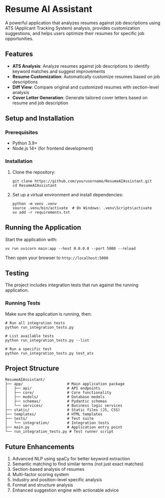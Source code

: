 # Resume AI Assistant

A powerful application that analyzes resumes against job descriptions using ATS (Applicant Tracking System) analysis, provides customization suggestions, and helps users optimize their resumes for specific job opportunities.

## Features

- **ATS Analysis**: Analyze resumes against job descriptions to identify keyword matches and suggest improvements
- **Resume Customization**: Automatically customize resumes based on job descriptions
- **Diff View**: Compare original and customized resumes with section-level analysis
- **Cover Letter Generation**: Generate tailored cover letters based on resume and job description

## Setup and Installation

### Prerequisites

- Python 3.9+
- Node.js 14+ (for frontend development)

### Installation

1. Clone the repository:
   ```
   git clone https://github.com/yourusername/ResumeAIAssistant.git
   cd ResumeAIAssistant
   ```

2. Set up a virtual environment and install dependencies:
   ```
   python -m venv .venv
   source .venv/bin/activate  # On Windows: .venv\Scripts\activate
   uv add -r requirements.txt
   ```

## Running the Application

Start the application with:

```
uv run uvicorn main:app --host 0.0.0.0 --port 5000 --reload
```

Then open your browser to `http://localhost:5000`

## Testing

The project includes integration tests that run against the running application.

### Running Tests

Make sure the application is running, then:

```
# Run all integration tests
python run_integration_tests.py

# List available tests
python run_integration_tests.py --list

# Run a specific test
python run_integration_tests.py test_ats
```

## Project Structure

```
ResumeAIAssistant/
├── app/                    # Main application package
│   ├── api/                # API endpoints
│   ├── core/               # Core functionality
│   ├── models/             # Database models
│   ├── schemas/            # Pydantic schemas
│   └── services/           # Business logic services
├── static/                 # Static files (JS, CSS)
├── templates/              # HTML templates
├── tests/                  # Test suite
│   └── integration/        # Integration tests
├── main.py                 # Application entry point
└── run_integration_tests.py # Test runner script
```

## Future Enhancements

1. Advanced NLP using spaCy for better keyword extraction
2. Semantic matching to find similar terms (not just exact matches)
3. Section-based analysis of resumes
4. Multi-factor scoring system
5. Industry and position-level specific analysis
6. Format and structure analysis
7. Enhanced suggestion engine with actionable advice
